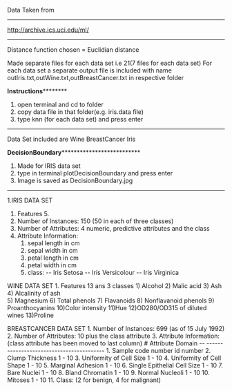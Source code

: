 

Data Taken from 
******************************************************
http://archive.ics.uci.edu/ml/
******************************************************

Distance function chosen = Euclidian distance

Made separate files for each data set i.e 21(7 files for each data set)
For each data set a separate output file is included with name outIris.txt,outWine.txt,outBreastCancer.txt
in respective folder



******************Instructions**************************
1. open terminal and cd to folder
2. copy data file in that folder(e.g. iris.data file)
3. type knn (for each data set) and press enter
********************************************************

Data Set included are
	Wine
	BreastCancer
	Iris

**************DecisionBoundary****************************************
1. Made for IRIS data set
2. type in terminal plotDecisionBoundary and press enter
3. Image is saved as DecisionBoundary.jpg
***********************************************************************


1.IRIS DATA SET
1. Features 5. 
2. Number of Instances: 150 (50 in each of three classes)
3. Number of Attributes: 4 numeric, predictive attributes and the class
4. Attribute Information:
   1. sepal length in cm
   2. sepal width in cm
   3. petal length in cm
   4. petal width in cm
   5. class: 
      -- Iris Setosa
      -- Iris Versicolour
      -- Iris Virginica

WINE DATA SET
	1. Features 13 ans 3 classes
	1) Alcohol
 	2) Malic acid
 	3) Ash
	4) Alcalinity of ash  
 	5) Magnesium
	6) Total phenols
 	7) Flavanoids
 	8) Nonflavanoid phenols
 	9) Proanthocyanins
	10)Color intensity
 	11)Hue
 	12)OD280/OD315 of diluted wines
 	13)Proline 

BREASTCANCER DATA SET
	1. Number of Instances: 699 (as of 15 July 1992)
	2. Number of Attributes: 10 plus the class attribute
	3. Attribute Information: (class attribute has been moved to last column)
	   #  Attribute                     Domain
	   -- -----------------------------------------
	   1. Sample code number            id number
	   2. Clump Thickness               1 - 10
	   3. Uniformity of Cell Size       1 - 10
	   4. Uniformity of Cell Shape      1 - 10
	   5. Marginal Adhesion             1 - 10
	   6. Single Epithelial Cell Size   1 - 10
	   7. Bare Nuclei                   1 - 10
	   8. Bland Chromatin               1 - 10
	   9. Normal Nucleoli               1 - 10
	  10. Mitoses                       1 - 10
	  11. Class:                        (2 for benign, 4 for malignant)